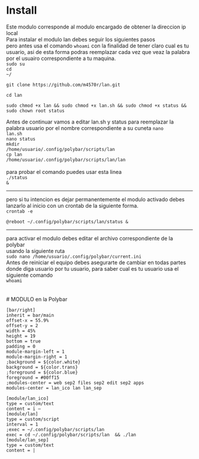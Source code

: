 # Install
Este modulo corresponde al modulo encargado de obtener la direccion ip local
<br>
Para instalar el modulo lan debes seguir los siguientes pasos <br>
pero antes usa el comando <code>whoami</code> con la finalidad de tener claro cual es tu usuario, asi de esta forma podras reemplazar cada vez que veaz la palabra <usuario> por el usuairo correspondiente a tu maquina.<br>
<code>sudo su</code><br>
<code>cd ~/</code><br>
```
git clone https://github.com/m4570r/lan.git

```
<code>cd lan</code><br>

```
sudo chmod +x lan && sudo chmod +x lan.sh && sudo chmod +x status && sudo chown root status
```
Antes de continuar vamos a editar lan.sh y status para reemplazar la palabra usuario por el nombre correspondiente a su cuneta
  <code>nano lan.sh</code><br>
  <code>nano status</code><br>
<code>mkdir /home/usuario/.config/polybar/scripts/lan </code><br>
<code>cp lan /home/usuario/.config/polybar/scripts/lan/lan </code><br>
<br>para probar el comando puedes usar esta linea <br>
<code>./status &</code><br>
<hr>
pero si tu intencion es dejar permanentemente el modulo activado debes lanzarlo al inicio con un crontab de la siguiente forma.<br>
<code>crontab -e</code><br>

```
@reboot ~/.config/polybar/scripts/lan/status & 

```
<hr>
para activar el modulo debes editar el archivo correspondiente de la polybar<br>
usando la siguiente ruta<br>
<code>sudo nano /home/usuario/.config/polybar/current.ini</code><br>
Antes de reiniciar el equipo debes asegurarte de cambiar en todas partes donde diga usuario por tu usuario, para saber cual es tu usuario usa el siguiente comando <br>
<code>whoami</code><br>
<br><br>
# MODULO en la Polybar

```
[bar/right]
inherit = bar/main
offset-x = 55.9%
offset-y = 2
width = 45%
height = 19
bottom = true
padding = 0
module-margin-left = 1
module-margin-right = 1
;background = ${color.white}
background = ${color.trans}
;foreground = ${color.blue}
foreground = #00ff15
;modules-center = web sep2 files sep2 edit sep2 apps
modules-center = lan_ico lan lan_sep
```
```
[module/lan_ico] 
type = custom/text 
content = ï – 
[module/lan] 
type = custom/script 
interval = 1 
;exec = ~/.config/polybar/scripts/lan 
exec = cd ~/.config/polybar/scripts/lan  && ./lan 
[module/lan_sep] 
type = custom/text 
content = | 
```
